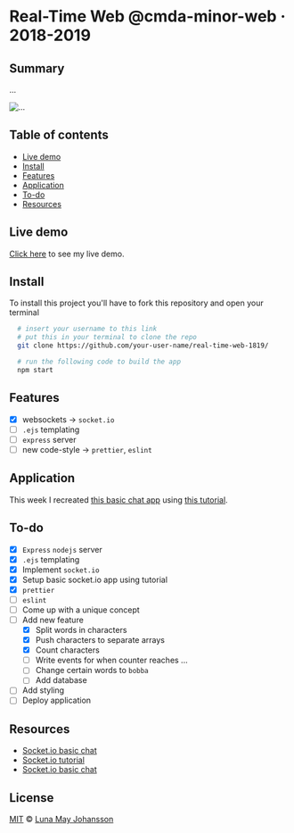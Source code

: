 # Real-Time Web @cmda-minor-web · 2018-2019

## Summary

...

![...](/img/...png)

## Table of contents

- [Live demo](#Live-demo)
- [Install](#Install)
- [Features](#Features)
- [Application](#Application)
- [To-do](#To-do)
- [Resources](#Resources)

## Live demo

[Click here](...) to see my live demo.

## Install

To install this project you'll have to fork this repository and open your terminal

```bash
  # insert your username to this link
  # put this in your terminal to clone the repo
  git clone https://github.com/your-user-name/real-time-web-1819/

  # run the following code to build the app
  npm start
```

## Features

- [x] websockets -> `socket.io`
- [ ] `.ejs` templating
- [ ] `express` server
- [ ] new code-style -> `prettier`, `eslint`

## Application

This week I recreated [this basic chat app](https://socket.io/demos/chat/) using [this tutorial](https://socket.io/get-started/chat/).

## To-do

- [x] `Express` `nodejs` server
- [x] `.ejs` templating
- [x] Implement `socket.io`
- [x] Setup basic socket.io app using tutorial
- [x] `prettier`
- [ ] `eslint`
- [ ] Come up with a unique concept
- [ ] Add new feature
  - [x] Split words in characters
  - [x] Push characters to separate arrays
  - [x] Count characters
  - [ ] Write events for when counter reaches ...
  - [ ] Change certain words to `bobba`
  - [ ] Add database
- [ ] Add styling
- [ ] Deploy application

## Resources

- [Socket.io basic chat](https://socket.io/demos/chat/)
- [Socket.io tutorial](https://socket.io/get-started/chat/)
- [Socket.io basic chat](https://socket.io/demos/chat/)

## License

[MIT](LICENSE) © [Luna May Johansson](https://github.com/maybuzz)
